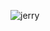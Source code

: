 ![jerry](https://fsmedia.imgix.net/16/04/ca/ee/b241/40a7/8057/01554a1b2864/jhidgjcjpg.jpeg?rect=1%2C0%2C780%2C390&auto=format%2Ccompress&dpr=2&w=650)

